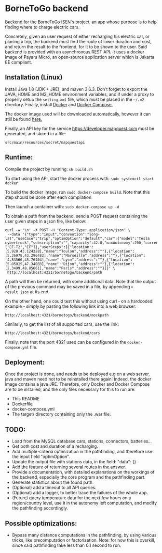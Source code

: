 # BorneToGo backend

Backend for the BorneToGo ISEN's project, an app whose purpose is to help finding where to charge electric cars.

Concretely, given an user request of either recharging his electric car, or planing a trip, the backend must find the route of lower duration and cost, and return the result to the frontend, for it to be shown to the user. Said backend is provided with an asynchronous REST API. It uses a docker image of Payara Micro, an open-source application server which is Jakarta EE compliant.


## Installation (Linux)

Install Java 1.8 (JDK + JRE), and maven 3.6.3. Don't forget to export the JAVA_HOME and M2_HOME environment variables, and if under a proxy to properly setup the ``` setting.xml ``` file, which must be placed in the ```~/.m2``` directory. Finally, install [Docker](https://docs.docker.com/engine/install) and [Docker Compose.](https://docs.docker.com/compose/install)

The docker image used will be downloaded automatically, however it can still be found [here.](https://hub.docker.com/r/payara/micro)

Finally, an API key for the service <https://developer.mapquest.com> must be generated, and stored in a file:

```
src/main/resources/secret/mapquestapi
```


## Runtime:

Compile the project by running: ``` sh build.sh ```

To start using the API, start the docker process with: ``` sudo systemctl start docker ```

To build the docker image, run ``` sudo docker-compose build ```. Note that this step should be done after each compilation.

Then launch a container with: ``` sudo docker-compose up -d ```

To obtain a path from the backend, send a POST request containing the user given steps in a json file, like below:

```
curl -w '\n' -X POST -H "Content-Type: application/json" \
 --data '{"type":"input","convention":"long-lat","useCase":"trip","optimOption":"default","car":{"model":"Tesla cybertruck","subscription":"","capacity":42.0,"maxAutonomy":200,"currentAutonomy":50,"maxWattage":42.1,"connectors":["EF-T2","EF"]},"userSteps":[{"location":[5.928,43.124228],"name":"Toulon","address":""},{"location":[5.36978,43.296482],"name":"Marseille","address":""},{"location":[4.83566,45.76404],"name":"Lyon","address":""},{"location":[5.05015,47.34083],"name":"Dijon","address":""},{"location":[2.3499,48.85661],"name":"Paris","address":""}]}' \
 http://localhost:4321/bornetogo/backend/path
```

A path will then be returned, with some additional data. Note that the output of the previous command may be saved in a file, by appending ``` > result.json ``` at its end.

On the other hand, one could test this without using curl - on a hardcoded example - simply by pasting the following link into a web browser:

```
http://localhost:4321/bornetogo/backend/mockpath
```

Similarly, to get the list of all supported cars, use the link:

```
http://localhost:4321/bornetogo/backend/cars
```

Finally, note that the port 4321 used can be configured in the ``` docker-compose.yml ``` file.


## Deployment:

Once the project is done, and needs to be deployed e.g on a web server, java and maven need not to be reinstalled there again! Indeed, the docker image contains a java JRE. Therefore, only Docker and Docker Compose are to be installed, and the only files necessary for this to run are:

- This README
- Dockerfile
- docker-compose.yml
- The target/ directory containing only the .war file.


## TODO:

- Load from the MySQL database cars, stations, connectors, batteries...
- Get both cost and duration of a recharging.
- Add multiple-criteria optimization in the pathfinding, and therefore use the input field "optimOption".
- Update the output file with stations data, in the field: "data": {}
- Add the feature of returning several routes in the answer.
- Provide a documentation, with detailed explanations on the workings of the backend, especially the core program and the pathfinding part.
- Generate statistics about the found path.
- (Optional) add a timeout to all API queries.
- (Optional) add a logger, to better trace the failures of the whole app.
- (Future) query temperature data for the next few hours on a region/country level, use it in the autonomy left computation, and modify the pathfinding accordingly.


## Possible optimizations:

- Bypass many distance computations in the pathfinding, by using various tricks, like precomputation or factorization. Note: for now this is overkill, since said pathfinding take less than 0.1 second to run.
